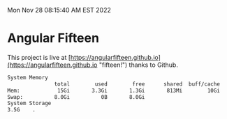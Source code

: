 Mon Nov 28 08:15:40 AM EST 2022

# Angular Fifteen


This project is live at [https://angularfifteen.github.io](https://angularfifteen.github.io "fifteen!") thanks to Github.

```bash
System Memory
               total        used        free      shared  buff/cache   available
Mem:            15Gi       3.3Gi       1.3Gi       813Mi        10Gi        10Gi
Swap:          8.0Gi          0B       8.0Gi
System Storage
3.5G	.
